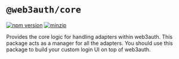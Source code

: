 # `@web3auth/core`

[![npm version](https://img.shields.io/npm/v/@web3auth/core?label=%22%22)](https://www.npmjs.com/package/@web3auth/core/v/latest)
[![minzip](https://img.shields.io/bundlephobia/minzip/@web3auth/core?label=%22%22)](https://bundlephobia.com/result?p=@web3auth/core@latest)

Provides the core logic for handling adapters within web3auth.
This package acts as a manager for all the adapters.
You should use this package to build your custom login UI on top of web3auth.
